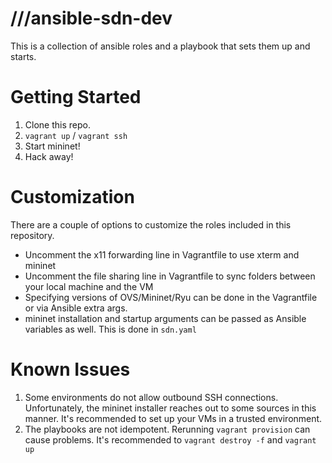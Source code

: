 ///ansible-sdn-dev
==

This is a collection of ansible roles and a playbook that sets them up and starts.

Getting Started
==

1. Clone this repo.
2. `vagrant up` / `vagrant ssh`
3. Start mininet!
4. Hack away!

Customization
==

There are a couple of options to customize the roles included in this repository.

- Uncomment the x11 forwarding line in Vagrantfile to use xterm and mininet
- Uncomment the file sharing line in Vagrantfile to sync folders between your local machine and the VM
- Specifying versions of OVS/Mininet/Ryu can be done in the Vagrantfile or via Ansible extra args.
- mininet installation and startup arguments can be passed as Ansible variables as well. This is done in `sdn.yaml`

Known Issues
==

1. Some environments do not allow outbound SSH connections. Unfortunately, the mininet installer reaches out to some sources in this manner. It's recommended to set up your VMs in a trusted environment.
2. The playbooks are not idempotent. Rerunning `vagrant provision` can cause problems. It's recommended to `vagrant destroy -f` and `vagrant up`

